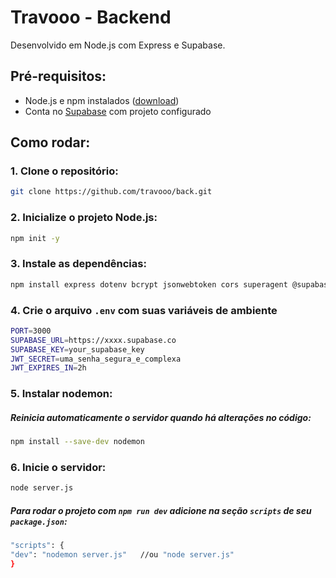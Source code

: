 # Travooo - Backend

Desenvolvido em Node.js com Express e Supabase.

## Pré-requisitos:

- Node.js e npm instalados ([download](https://nodejs.org/))
- Conta no [Supabase](https://supabase.com/) com projeto configurado


## Como rodar:

### 1. Clone o repositório:

```bash
git clone https://github.com/travooo/back.git
```

### 2. Inicialize o projeto Node.js:

```bash
npm init -y
```

### 3. Instale as dependências:

```bash
npm install express dotenv bcrypt jsonwebtoken cors superagent @supabase/supabase-js zod multer
```

### 4. Crie o arquivo `.env` com suas variáveis de ambiente

```bash
PORT=3000
SUPABASE_URL=https://xxxx.supabase.co
SUPABASE_KEY=your_supabase_key
JWT_SECRET=uma_senha_segura_e_complexa
JWT_EXPIRES_IN=2h
```
### 5. Instalar nodemon:

#####  Reinicia automaticamente o servidor quando há alterações no código:

```bash
npm install --save-dev nodemon
```

### 6. Inicie o servidor:

```bash
node server.js
```

##### Para rodar o projeto com `npm run dev` adicione na seção `scripts` de seu `package.json`:

```bash
"scripts": {
"dev": "nodemon server.js"   //ou "node server.js"
}
```
